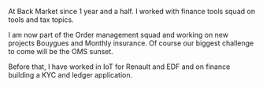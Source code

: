 At Back Market since 1 year and a half. I worked with finance tools squad on tools and tax topics. 

I am now part of the Order management squad and working on new projects Bouygues and Monthly insurance. Of course our biggest challenge to come will be the OMS sunset.

Before that, I have worked in IoT for Renault and EDF and on finance building a KYC and ledger application.
